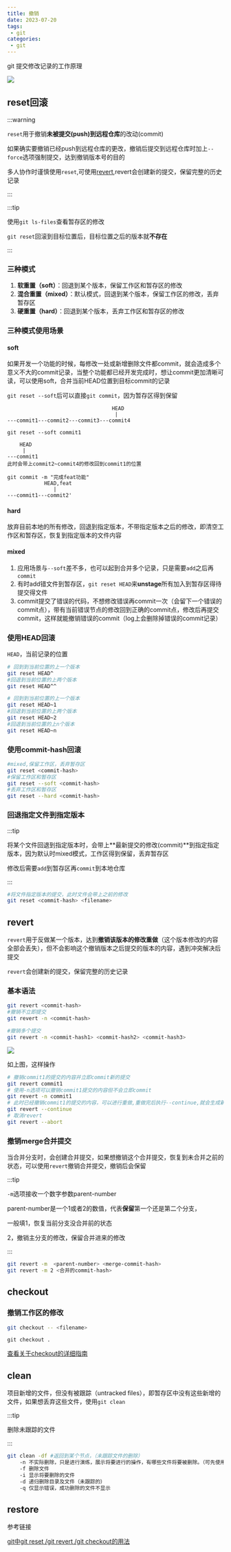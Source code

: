 ```yaml
---
title: 撤销
date: 2023-07-20
tags:
 - git
categories:
 - git
---
```


git 提交修改记录的工作原理

![](/img/workflow.png)

## reset回滚

:::warning

`reset`用于撤销**未被提交(push)到远程仓库**的改动(commit)

如果确实要撤销已经push到远程仓库的更改，撤销后提交到远程仓库时加上`--force`选项强制提交，达到撤销版本号的目的

多人协作时谨慎使用`reset`,可使用[revert](#revert),revert会创建新的提交，保留完整的历史记录

:::

:::tip

使用`git ls-files`查看暂存区的修改

`git reset`回滚到目标位置后，目标位置之后的版本就**不存在**

:::

### 三种模式

1. **软重置（soft）**：回退到某个版本，保留工作区和暂存区的修改
2. **混合重置（mixed）**：默认模式，回退到某个版本，保留工作区的修改，丢弃暂存区
3. **硬重置（hard）**：回退到某个版本，丢弃工作区和暂存区的修改

### 三种模式使用场景

#### soft

如果开发一个功能的时候，每修改一处或新增删除文件都commit，就会造成多个意义不大的commit记录，当整个功能都已经开发完成时，想让commit更加清晰可读，可以使用soft，合并当前HEAD位置到目标commit的记录

`git reset --soft`后可以直接`git commit`，因为暂存区得到保留

```
                                  HEAD
                                   |
---commit1---commit2---commit3---commit4

git reset --soft commit1

    HEAD
     |
---commit1
此时会带上commit2~commit4的修改回到commit1的位置

git commit -m "完成feat功能"
            HEAD,feat
               |
---commit1---commit2'
```

#### hard

放弃目前本地的所有修改，回退到指定版本，不带指定版本之后的修改，即清空工作区和暂存区，恢复到指定版本的文件内容

#### mixed

1. 应用场景与`--soft`差不多，也可以起到合并多个记录，只是需要`add`之后再`commit`
2. 有时add错文件到暂存区，`git reset HEAD`来**unstage**所有加入到暂存区得待提交得文件
3. commit提交了错误的代码，不想修改错误再commit一次（会留下一个错误的commit点），带有当前错误节点的修改回到正确的commit点，修改后再提交commit，这样就能撤销错误的commit（log上会删除掉错误的commit记录）

### 使用HEAD回滚

`HEAD`，当前记录的位置

<CodeGroup>

 <CodeGroupItem title="HEAD^">

```bash
# 回到到当前位置的上一个版本
git reset HEAD^
#回退到当前位置的上两个版本
git reset HEAD^^
```

 </CodeGroupItem>

 <CodeGroupItem title="HEAD~n">

```bash
# 回到到当前位置的上一个版本
git reset HEAD~1
#回退到当前位置的上两个版本
git reset HEAD~2
#回退到当前位置的上n个版本
git reset HEAD~n
```

 </CodeGroupItem>

</CodeGroup>

### 使用commit-hash回滚

```bash
#mixed,保留工作区，丢弃暂存区
git reset <commit-hash>
#保留工作区和暂存区
git reset --soft <commit-hash>
#丢弃工作区和暂存区
git reset --hard <commit-hash>
```

### 回退指定文件到指定版本

:::tip

将某个文件回退到指定版本时，会带上**最新提交的修改(commit)**到指定指定版本，因为默认时mixed模式，工作区得到保留，丢弃暂存区

修改后需要`add`到暂存区再`commit`到本地仓库

:::

```bash
#将文件指定版本的提交，此时文件会带上之前的修改
git reset <commit-hash> <filename>
```

## revert

`revert`用于反做某一个版本，达到**撤销该版本的修改重做**（这个版本修改的内容全部会丢失），但不会影响这个撤销版本之后提交的版本的内容，遇到冲突解决后提交

`revert`会创建新的提交，保留完整的历史记录

### 基本语法

```bash
git revert <commit-hash>
#撤销不立即提交
git revert -n <commit-hash>

#撤销多个提交
git revert -n <commit-hash1> <commit-hash2> <commit-hash3>
```

![](/img/revert.jpg)

如上图，这样操作

```bash
# 撤销commit1的提交的内容并立即commit新的提交
git revert commit1
# 使用-n选项可以撤销commit1提交的内容但不会立即commit
git revert -n commit1
# 此时已经撤销commit1的提交的内容，可以进行重做,重做完后执行--continue,就会生成新的提交
git revert --continue
# 取消revert
git revert --abort
```

### 撤销merge合并提交

当合并分支时，会创建合并提交，如果想撤销这个合并提交，恢复到未合并之前的状态，可以使用`revert`撤销合并提交，撤销后会保留

:::tip

`-m`选项接收一个数字参数parent-number

parent-number是一个1或者2的数值，代表**保留**第一个还是第二个分支，

一般填1，恢复当前分支没合并前的状态

2，撤销主分支的修改，保留合并进来的修改

:::

```bash
git revert -m  <parent-number> <merge-commit-hash>
git revert -m 2 <合并的commit-hash>
```

## checkout

### 撤销工作区的修改 

<CodeGroup>

 <CodeGroupItem title="指定文件">

```bash
git checkout -- <filename>
```

</CodeGroupItem>

 <CodeGroupItem title="所有修改">

```
git checkout .
```

 </CodeGroupItem>

</CodeGroup>

[查看关于checkout的详细指南](/docs/git/checkout)

## clean

项目新增的文件，但没有被跟踪（untracked files），即暂存区中没有这些新增的文件，如果想丢弃这些文件，使用`git clean`

:::tip

删除未跟踪的文件

:::

```bash
git clean -df #返回到某个节点，（未跟踪文件的删除）
    -n 不实际删除，只是进行演练，展示将要进行的操作，有哪些文件将要被删除。（可先使用该命令参数，然后再决定是否执行）
    -f 删除文件
    -i 显示将要删除的文件
    -d 递归删除目录及文件（未跟踪的）
    -q 仅显示错误，成功删除的文件不显示
```



## restore

参考链接

[git中git reset /git revert /git checkout的用法](https://blog.csdn.net/ITerated/article/details/106993603)

